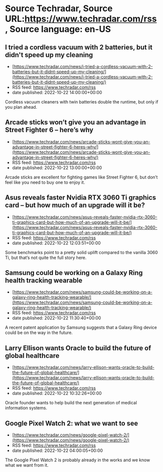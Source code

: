 # Source Techradar, Source URL:https://www.techradar.com/rss, Source language: en-US

## I tried a cordless vacuum with 2 batteries, but it didn't speed up my cleaning
 - [https://www.techradar.com/news/i-tried-a-cordless-vacuum-with-2-batteries-but-it-didnt-speed-up-my-cleaning/](https://www.techradar.com/news/i-tried-a-cordless-vacuum-with-2-batteries-but-it-didnt-speed-up-my-cleaning/)
 - RSS feed: https://www.techradar.com/rss
 - date published: 2022-10-22 14:00:00+00:00

Cordless vacuum cleaners with twin batteries double the runtime, but only if you plan ahead.

## Arcade sticks won’t give you an advantage in Street Fighter 6 – here’s why
 - [https://www.techradar.com/news/arcade-sticks-wont-give-you-an-advantage-in-street-fighter-6-heres-why/](https://www.techradar.com/news/arcade-sticks-wont-give-you-an-advantage-in-street-fighter-6-heres-why/)
 - RSS feed: https://www.techradar.com/rss
 - date published: 2022-10-22 13:00:00+00:00

Arcade sticks are excellent for fighting games like Street Fighter 6, but don’t feel like you need to buy one to enjoy it.

## Asus reveals faster Nvidia RTX 3060 Ti graphics card – but how much of an upgrade will it be?
 - [https://www.techradar.com/news/asus-reveals-faster-nvidia-rtx-3060-ti-graphics-card-but-how-much-of-an-upgrade-will-it-be/](https://www.techradar.com/news/asus-reveals-faster-nvidia-rtx-3060-ti-graphics-card-but-how-much-of-an-upgrade-will-it-be/)
 - RSS feed: https://www.techradar.com/rss
 - date published: 2022-10-22 12:03:51+00:00

Some benchmarks point to a pretty solid uplift compared to the vanilla 3060 Ti, but that’s not quite the full story here.

## Samsung could be working on a Galaxy Ring health tracking wearable
 - [https://www.techradar.com/news/samsung-could-be-working-on-a-galaxy-ring-health-tracking-wearable/](https://www.techradar.com/news/samsung-could-be-working-on-a-galaxy-ring-health-tracking-wearable/)
 - RSS feed: https://www.techradar.com/rss
 - date published: 2022-10-22 11:30:40+00:00

A recent patent application by Samsung suggests that a Galaxy Ring device could be on the way in the future.

## Larry Ellison wants Oracle to build the future of global healthcare
 - [https://www.techradar.com/news/larry-ellison-wants-oracle-to-build-the-future-of-global-healthcare/](https://www.techradar.com/news/larry-ellison-wants-oracle-to-build-the-future-of-global-healthcare/)
 - RSS feed: https://www.techradar.com/rss
 - date published: 2022-10-22 10:32:26+00:00

Oracle founder wants to help build the next generation of medical information systems.

## Google Pixel Watch 2: what we want to see
 - [https://www.techradar.com/news/google-pixel-watch-2/](https://www.techradar.com/news/google-pixel-watch-2/)
 - RSS feed: https://www.techradar.com/rss
 - date published: 2022-10-22 04:00:05+00:00

The Google Pixel Watch 2 is probably already in the works and we know what we want from it.
